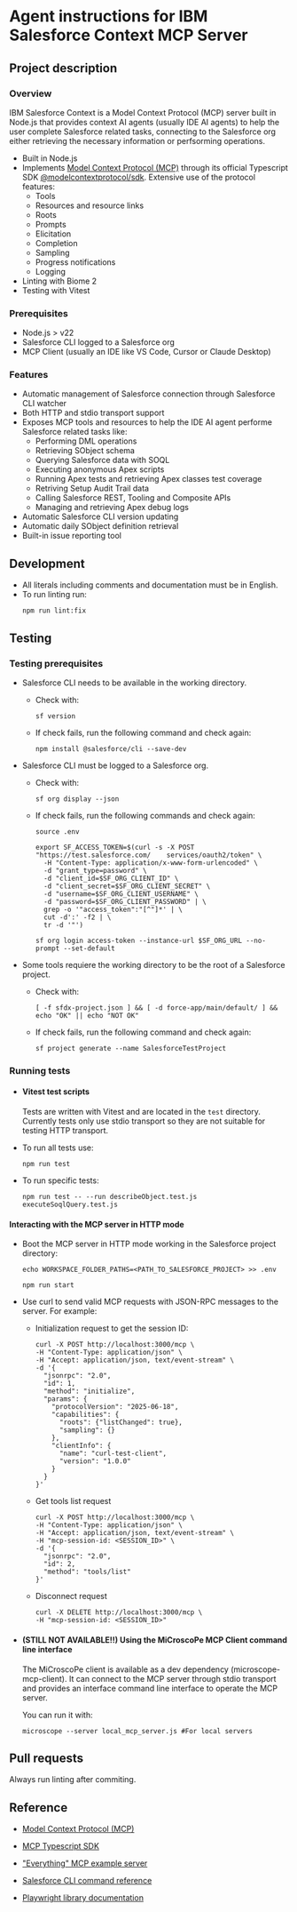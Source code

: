 # Agent instructions for IBM Salesforce Context MCP Server

## Project description

### Overview

IBM Salesforce Context is a Model Context Protocol (MCP) server built in Node.js that provides context AI agents (usually IDE AI agents) to help the user complete Salesforce related tasks, connecting to the Salesforce org either retrieving the necessary information or perfsorming operations.

- Built in Node.js
- Implements [Model Context Protocol (MCP)](https://modelcontextprotocol.io/specification/) through its official Typescript SDK [@modelcontextprotocol/sdk](https://github.com/modelcontextprotocol/typescript-sdk). Extensive use of the protocol features:
    - Tools
    - Resources and resource links
    - Roots
    - Prompts
    - Elicitation
    - Completion
    - Sampling
    - Progress notifications
    - Logging
- Linting with Biome 2
- Testing with Vitest

### Prerequisites

- Node.js > v22
- Salesforce CLI logged to a Salesforce org
- MCP Client (usually an IDE like VS Code, Cursor or Claude Desktop)

### Features

- Automatic management of Salesforce connection through Salesforce CLI watcher
- Both HTTP and stdio transport support
- Exposes MCP tools and resources to help the IDE AI agent performe Salesforce related tasks like:
    - Performing DML operations
    - Retrieving SObject schema
    - Querying Salesforce data with SOQL
    - Executing anonymous Apex scripts
    - Running Apex tests and retrieving Apex classes test coverage
    - Retriving Setup Audit Trail data
    - Calling Salesforce REST, Tooling and Composite APIs
    - Managing and retrieving Apex debug logs
- Automatic Salesforce CLI version updating
- Automatic daily SObject definition retrieval
- Built-in issue reporting tool

## Development

- All literals including comments and documentation must be in English.
- To run linting run:
    ```
    npm run lint:fix
    ```

## Testing

### Testing prerequisites

- Salesforce CLI needs to be available in the working directory.

  - Check with:

    ```
    sf version
    ```

  - If check fails, run the following command and check again:

    ```
    npm install @salesforce/cli --save-dev
    ```

- Salesforce CLI must be logged to a Salesforce org.

  - Check with:

    ```
    sf org display --json
    ```

  - If check fails, run the following commands and check again:

    ```
    source .env

    export SF_ACCESS_TOKEN=$(curl -s -X POST "https://test.salesforce.com/    services/oauth2/token" \
      -H "Content-Type: application/x-www-form-urlencoded" \
      -d "grant_type=password" \
      -d "client_id=$SF_ORG_CLIENT_ID" \
      -d "client_secret=$SF_ORG_CLIENT_SECRET" \
      -d "username=$SF_ORG_CLIENT_USERNAME" \
      -d "password=$SF_ORG_CLIENT_PASSWORD" | \
      grep -o '"access_token":"[^"]*' | \
      cut -d':' -f2 | \
      tr -d '"')

    sf org login access-token --instance-url $SF_ORG_URL --no-prompt --set-default
    ```

- Some tools requiere the working directory to be the root of a Salesforce project.

  - Check with:
    ```
    [ -f sfdx-project.json ] && [ -d force-app/main/default/ ] && echo "OK" || echo "NOT OK"
    ```
  - If check fails, run the following command and check again:
    ```
    sf project generate --name SalesforceTestProject
    ```

### Running tests

- #### Vitest test scripts

  Tests are written with Vitest and are located in the `test` directory.
  Currently tests only use stdio transport so they are not suitable for testing HTTP transport.

- To run all tests use:

  ```
  npm run test
  ```

- To run specific tests:

  ```
  npm run test -- --run describeObject.test.js executeSoqlQuery.test.js
  ```

#### Interacting with the MCP server in HTTP mode

- Boot the MCP server in HTTP mode working in the Salesforce project directory:
  ```
  echo WORKSPACE_FOLDER_PATHS=<PATH_TO_SALESFORCE_PROJECT> >> .env

  npm run start
  ```

- Use curl to send valid MCP requests with JSON-RPC messages to the server. For example:

  - Initialization request to get the session ID:

    ```
    curl -X POST http://localhost:3000/mcp \
    -H "Content-Type: application/json" \
    -H "Accept: application/json, text/event-stream" \
    -d '{
      "jsonrpc": "2.0",
      "id": 1,
      "method": "initialize",
      "params": {
        "protocolVersion": "2025-06-18",
        "capabilities": {
          "roots": {"listChanged": true},
          "sampling": {}
        },
        "clientInfo": {
          "name": "curl-test-client",
          "version": "1.0.0"
        }
      }
    }'
    ```

  - Get tools list request
    ```
    curl -X POST http://localhost:3000/mcp \
    -H "Content-Type: application/json" \
    -H "Accept: application/json, text/event-stream" \
    -H "mcp-session-id: <SESSION_ID>" \
    -d '{
      "jsonrpc": "2.0",
      "id": 2,
      "method": "tools/list"
    }'
    ```
  - Disconnect request
    ```
    curl -X DELETE http://localhost:3000/mcp \
    -H "mcp-session-id: <SESSION_ID>"
    ```

- #### (STILL NOT AVAILABLE!!) Using the MiCroscoPe MCP Client command line interface

  The MiCroscoPe client is available as a dev dependency (microscope-mcp-client). It can connect to the MCP server through stdio transport and provides an interface command line interface to operate the MCP server.

  You can run it with:
  ```
  microscope --server local_mcp_server.js #For local servers

  ```

## Pull requests

Always run linting after commiting.

## Reference

- [Model Context Protocol (MCP)](https://modelcontextprotocol.io/)

- [MCP Typescript SDK](https://github.com/modelcontextprotocol/typescript-sdk)

- ["Everything" MCP example server](https://github.com/modelcontextprotocol/servers/tree/main/src/everything)

- [Salesforce CLI command reference](https://developer.salesforce.com/docs/atlas.en-us.sfdx_cli_reference.meta/sfdx_cli_reference)

- [Playwright library documentation](https://playwright.dev/docs/api/class-playwright)